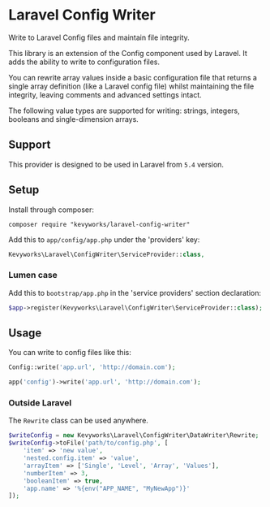 # Laravel Config Writer

Write to Laravel Config files and maintain file integrity.

This library is an extension of the Config component used by Laravel. It adds the ability to write to configuration files.

You can rewrite array values inside a basic configuration file that returns a single array definition (like a Laravel config file) whilst maintaining the file integrity, leaving comments and advanced settings intact.

The following value types are supported for writing: strings, integers, booleans and single-dimension arrays.

## Support

This provider is designed to be used in Laravel from `5.4` version.

## Setup

Install through composer:
```
composer require "kevyworks/laravel-config-writer"
```

Add this to `app/config/app.php` under the 'providers' key:

```php
Kevyworks\Laravel\ConfigWriter\ServiceProvider::class,
```

### Lumen case

Add this to `bootstrap/app.php` in the 'service providers' section declaration:

```php
$app->register(Kevyworks\Laravel\ConfigWriter\ServiceProvider::class);
```

## Usage

You can write to config files like this:

```php
Config::write('app.url', 'http://domain.com');

app('config')->write('app.url', 'http://domain.com');
```


### Outside Laravel

The `Rewrite` class can be used anywhere.

```php
$writeConfig = new Kevyworks\Laravel\ConfigWriter\DataWriter\Rewrite;
$writeConfig->toFile('path/to/config.php', [
    'item' => 'new value',
    'nested.config.item' => 'value',
    'arrayItem' => ['Single', 'Level', 'Array', 'Values'],
    'numberItem' => 3,
    'booleanItem' => true,
    'app.name' => '%{env("APP_NAME", "MyNewApp")}'
]);
```
